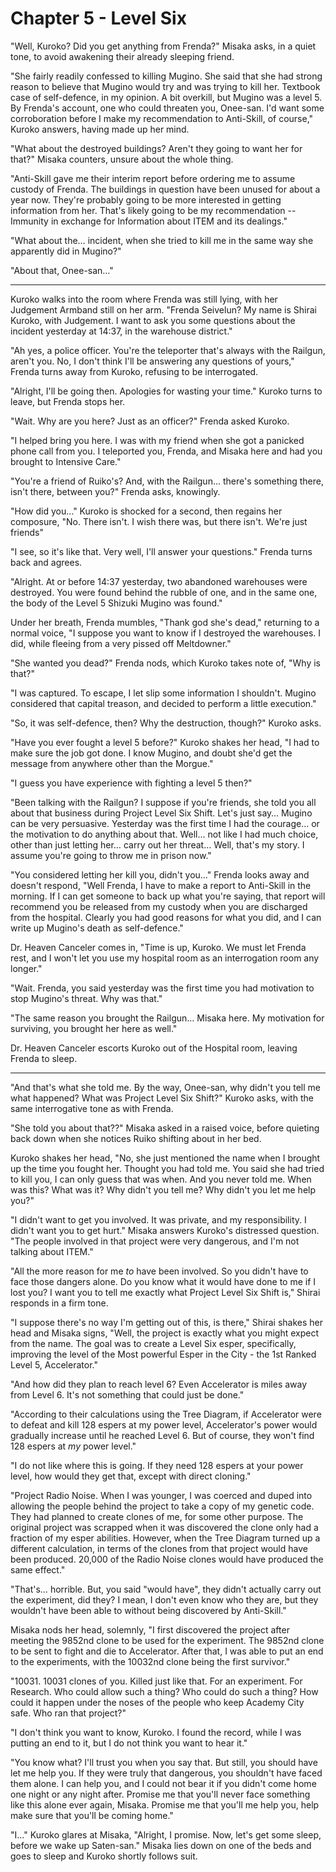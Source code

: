 # Chapter 5 - Level Six

"Well, Kuroko? Did you get anything from Frenda?" Misaka asks, in a quiet tone, to avoid awakening their already sleeping friend.

"She fairly readily confessed to killing Mugino. She said that she had strong reason to believe that Mugino would try and was trying to kill her. Textbook case of self-defence, in my opinion. A bit overkill, but Mugino was a level 5. By Frenda's account, one who could threaten you, Onee-san. I'd want some corroboration before I make my recommendation to Anti-Skill, of course," Kuroko answers, having made up her mind.

"What about the destroyed buildings? Aren't they going to want her for that?" Misaka counters, unsure about the whole thing.

"Anti-Skill gave me their interim report before ordering me to assume custody of Frenda. The buildings in question have been unused for about a year now. They're probably going to be more interested in getting information from her. That's likely going to be my recommendation -- Immunity in exchange for Information about ITEM and its dealings."

"What about the… incident, when she tried to kill me in the same way she apparently did in Mugino?"

"About that, Onee-san…"


---

Kuroko walks into the room where Frenda was still lying, with her Judgement Armband still on her arm. "Frenda Seivelun? My name is Shirai Kuroko, with Judgement. I want to ask you some questions about the incident yesterday at 14:37, in the warehouse district."

"Ah yes, a police officer. You're the teleporter that's always with the Railgun, aren't you. No, I don't think I'll be answering any questions of yours," Frenda turns away from Kuroko, refusing to be interrogated.

"Alright, I'll be going then. Apologies for wasting your time." Kuroko turns to leave, but Frenda stops her.

"Wait. Why are you here? Just as an officer?" Frenda asked Kuroko.

"I helped bring you here. I was with my friend when she got a panicked phone call from you. I teleported you, Frenda, and Misaka here and had you brought to Intensive Care."

 "You're a friend of Ruiko's? And, with the Railgun… there's something there, isn't there, between you?" Frenda asks, knowingly.

"How did you…" Kuroko is shocked for a second, then regains her composure, "No. There isn't. I wish there was, but there isn't. We're just friends"

"I see, so it's like that. Very well, I'll answer your questions." Frenda turns back and agrees.

"Alright. At or before 14:37 yesterday, two abandoned warehouses were destroyed. You were found behind the rubble of one, and in the same one, the body of the Level 5 Shizuki Mugino was found."

Under her breath, Frenda mumbles, "Thank god she's dead," returning to a normal voice, "I suppose you want to know if I destroyed the warehouses. I did, while fleeing from a very pissed off Meltdowner."

"She wanted you dead?" Frenda nods, which Kuroko takes note of, "Why is that?"

"I was captured. To escape, I let slip some information I shouldn't. Mugino considered that capital treason, and decided to perform a little execution."

"So, it was self-defence, then? Why the destruction, though?" Kuroko asks.

"Have you ever fought a level 5 before?" Kuroko shakes her head, "I had to make sure the job got done. I know Mugino, and doubt she'd get the message from anywhere other than the Morgue."

"I guess you have experience with fighting a level 5 then?"

"Been talking with the Railgun? I suppose if you're friends, she told you all about that business during Project Level Six Shift. Let's just say… Mugino can be very persuasive. Yesterday was the first time I had the courage… or the motivation to do anything about that. Well… not like I had much choice, other than just letting her… carry out her threat… Well, that's my story. I assume you're going to throw me in prison now."

"You considered letting her kill you, didn't you…" Frenda looks away and doesn't respond, "Well Frenda, I have to make a report to Anti-Skill in the morning. If I can get someone to back up what you're saying, that report will recommend you be released from my custody when you are discharged from the hospital. Clearly you had good reasons for what you did, and I can write up Mugino's death as self-defence."

Dr. Heaven Canceler comes in, "Time is up, Kuroko. We must let Frenda rest, and I won't let you use my hospital room as an interrogation room any longer."

"Wait. Frenda, you said yesterday was the first time you had motivation to stop Mugino's threat. Why was that."

"The same reason you brought the Railgun… Misaka here. My motivation for surviving, you brought her here as well."

Dr. Heaven Canceler escorts Kuroko out of the Hospital room, leaving Frenda to sleep.


---

"And that's what she told me. By the way, Onee-san, why didn't you tell me what happened? What was Project Level Six Shift?" Kuroko asks, with the same interrogative tone as with Frenda.

"She told you about that??" Misaka asked in a raised voice, before quieting back down when she notices Ruiko shifting about in her bed.

Kuroko shakes her head, "No, she just mentioned the name when I brought up the time you fought her. Thought you had told me. You said she had tried to kill you, I can only guess that was when. And you never told me. When was this? What was it? Why didn't you tell me? Why didn't you let me help you?" 

"I didn't want to get you involved. It was private, and my responsibility. I didn't want you to get hurt." Misaka answers Kuroko's distressed question. "The people involved in that project were very dangerous, and I'm not talking about ITEM."

"All the more reason for me *to* have been involved. So you didn't have to face those dangers alone. Do you know what it would have done to me if I lost you?  I want you to tell me exactly what Project Level Six Shift is," Shirai responds in a firm tone.

"I suppose there's no way I'm getting out of this, is there," Shirai shakes her head and Misaka signs, "Well, the project is exactly what you might expect from the name. The goal was to create a Level Six esper, specifically, improving the level of the Most powerful Esper in the City - the 1st Ranked Level 5, Accelerator."

"And how did they plan to reach level 6? Even Accelerator is miles away from Level 6. It's not something that could just be done."

"According to their calculations using the Tree Diagram, if Accelerator were to defeat and kill 128 espers at my power level, Accelerator's power would gradually increase until he reached Level 6. But of course, they won't find 128 espers at *my* power level."

"I do not like where this is going. If they need 128 espers at your power level, how would they get that, except with direct cloning."

"Project Radio Noise. When I was younger, I was coerced and duped into allowing the people behind the project to take a copy of my genetic code. They had planned to create clones of me, for some other purpose. The original project was scrapped when it was discovered the clone only had a fraction of my esper abilities. However, when the Tree Diagram turned up a different calculation, in terms of the clones from that project would have been produced. 20,000 of the Radio Noise clones would have produced the same effect."

"That's… horrible. But, you said "would have", they didn't actually carry out the experiment, did they? I mean, I don't even know who they are, but they wouldn't have been able to without being discovered by Anti-Skill."

Misaka nods her head, solemnly, "I first discovered the project after meeting the 9852nd clone to be used for the experiment. The 9852nd clone to be sent to fight and die to Accelerator. After that, I was able to put an end to the experiments, with the 10032nd clone being the first survivor."

"10031. 10031 clones of you. Killed just like that. For an experiment. For Research. Who could allow such a thing? Who could do such a thing? How could it happen under the noses of the people who keep Academy City safe. Who ran that project?"

"I don't think you want to know, Kuroko. I found the record, while I was putting an end to it, but I do not think you want to hear it."

"You know what? I'll trust you when you say that. But still, you should have let me help you. If they were truly that dangerous, you shouldn't have faced them alone. I can help you, and I could not bear it if you didn't come home one night or any night after. Promise me that you'll never face something like this alone ever again, Misaka. Promise me that you'll me help you, help make sure that you'll be coming home."

"I…" Kuroko glares at Misaka, "Alright, I promise. Now, let's get some sleep, before we wake up Saten-san." Misaka lies down on one of the beds and goes to sleep and Kuroko shortly follows suit.
